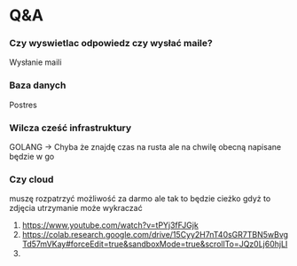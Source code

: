 # Q&A

### Czy wyswietlac odpowiedz czy wysłać maile?
Wysłanie maili

### Baza danych 

Postres

### Wilcza cześć infrastruktury 

GOLANG -> Chyba że znajdę czas na rusta ale na chwilę obecną napisane będzie w go 

### Czy cloud 

muszę rozpatrzyć możliwość za darmo ale tak to będzie cieżko gdyż to zdjęcia utrzymanie może wykraczać 




1. https://www.youtube.com/watch?v=tPYj3fFJGjk
1. https://colab.research.google.com/drive/15Cyy2H7nT40sGR7TBN5wBvgTd57mVKay#forceEdit=true&sandboxMode=true&scrollTo=JQz0Lj60hjLI
1.